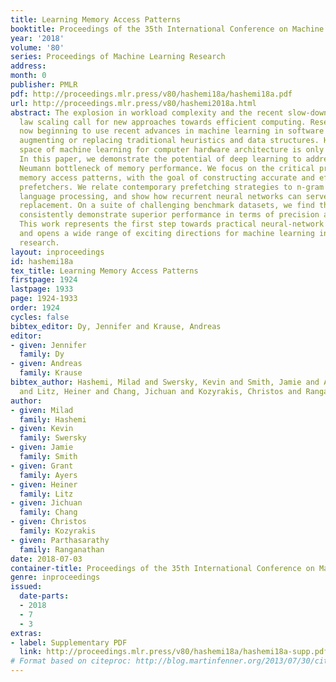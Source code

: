 ```yaml
---
title: Learning Memory Access Patterns
booktitle: Proceedings of the 35th International Conference on Machine Learning
year: '2018'
volume: '80'
series: Proceedings of Machine Learning Research
address: 
month: 0
publisher: PMLR
pdf: http://proceedings.mlr.press/v80/hashemi18a/hashemi18a.pdf
url: http://proceedings.mlr.press/v80/hashemi2018a.html
abstract: The explosion in workload complexity and the recent slow-down in Moore’s
  law scaling call for new approaches towards efficient computing. Researchers are
  now beginning to use recent advances in machine learning in software optimizations;
  augmenting or replacing traditional heuristics and data structures. However, the
  space of machine learning for computer hardware architecture is only lightly explored.
  In this paper, we demonstrate the potential of deep learning to address the von
  Neumann bottleneck of memory performance. We focus on the critical problem of learning
  memory access patterns, with the goal of constructing accurate and efficient memory
  prefetchers. We relate contemporary prefetching strategies to n-gram models in natural
  language processing, and show how recurrent neural networks can serve as a drop-in
  replacement. On a suite of challenging benchmark datasets, we find that neural networks
  consistently demonstrate superior performance in terms of precision and recall.
  This work represents the first step towards practical neural-network based prefetching,
  and opens a wide range of exciting directions for machine learning in computer architecture
  research.
layout: inproceedings
id: hashemi18a
tex_title: Learning Memory Access Patterns
firstpage: 1924
lastpage: 1933
page: 1924-1933
order: 1924
cycles: false
bibtex_editor: Dy, Jennifer and Krause, Andreas
editor:
- given: Jennifer
  family: Dy
- given: Andreas
  family: Krause
bibtex_author: Hashemi, Milad and Swersky, Kevin and Smith, Jamie and Ayers, Grant
  and Litz, Heiner and Chang, Jichuan and Kozyrakis, Christos and Ranganathan, Parthasarathy
author:
- given: Milad
  family: Hashemi
- given: Kevin
  family: Swersky
- given: Jamie
  family: Smith
- given: Grant
  family: Ayers
- given: Heiner
  family: Litz
- given: Jichuan
  family: Chang
- given: Christos
  family: Kozyrakis
- given: Parthasarathy
  family: Ranganathan
date: 2018-07-03
container-title: Proceedings of the 35th International Conference on Machine Learning
genre: inproceedings
issued:
  date-parts:
  - 2018
  - 7
  - 3
extras:
- label: Supplementary PDF
  link: http://proceedings.mlr.press/v80/hashemi18a/hashemi18a-supp.pdf
# Format based on citeproc: http://blog.martinfenner.org/2013/07/30/citeproc-yaml-for-bibliographies/
---
```

